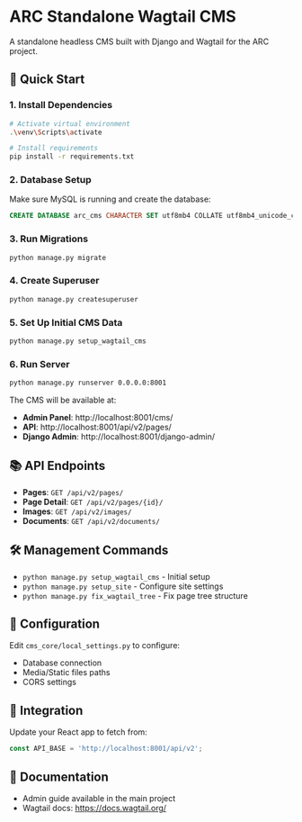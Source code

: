 # ARC Standalone Wagtail CMS

A standalone headless CMS built with Django and Wagtail for the ARC project.

## 🚀 Quick Start

### 1. Install Dependencies

```bash
# Activate virtual environment
.\venv\Scripts\activate

# Install requirements
pip install -r requirements.txt
```

### 2. Database Setup

Make sure MySQL is running and create the database:

```sql
CREATE DATABASE arc_cms CHARACTER SET utf8mb4 COLLATE utf8mb4_unicode_ci;
```

### 3. Run Migrations

```bash
python manage.py migrate
```

### 4. Create Superuser

```bash
python manage.py createsuperuser
```

### 5. Set Up Initial CMS Data

```bash
python manage.py setup_wagtail_cms
```

### 6. Run Server

```bash
python manage.py runserver 0.0.0.0:8001
```

The CMS will be available at:
- **Admin Panel**: http://localhost:8001/cms/
- **API**: http://localhost:8001/api/v2/pages/
- **Django Admin**: http://localhost:8001/django-admin/

## 📚 API Endpoints

- **Pages**: `GET /api/v2/pages/`
- **Page Detail**: `GET /api/v2/pages/{id}/`
- **Images**: `GET /api/v2/images/`
- **Documents**: `GET /api/v2/documents/`

## 🛠️ Management Commands

- `python manage.py setup_wagtail_cms` - Initial setup
- `python manage.py setup_site` - Configure site settings
- `python manage.py fix_wagtail_tree` - Fix page tree structure

## 📝 Configuration

Edit `cms_core/local_settings.py` to configure:
- Database connection
- Media/Static files paths
- CORS settings

## 🔗 Integration

Update your React app to fetch from:
```javascript
const API_BASE = 'http://localhost:8001/api/v2';
```

## 📖 Documentation

- Admin guide available in the main project
- Wagtail docs: https://docs.wagtail.org/

